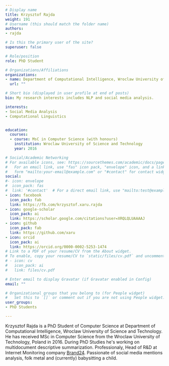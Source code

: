 ```yaml
---
# Display name
title: Krzysztof Rajda
weight: 191
# Username (this should match the folder name)
authors:
- rajda 

# Is this the primary user of the site?
superuser: false

# Role/position
role: PhD Student

# Organizations/Affiliations
organizations:
- name: Department of Computational Intelligence, Wroclaw University of Science and Technology
  url: ""

# Short bio (displayed in user profile at end of posts)
bio: My research interests includes NLP and social media analysis.

interests:
- Social Media Analysis
- Computational Linguistics


education:
  courses:
  - course: MsC in Computer Science (with honours)
    institution: Wroclaw University of Science and Technology
    year: 2016

# Social/Academic Networking
# For available icons, see: https://sourcethemes.com/academic/docs/page-builder/#icons
#   For an email link, use "fas" icon pack, "envelope" icon, and a link in the
#   form "mailto:your-email@example.com" or "#contact" for contact widget.
social:
#- icon: envelope
#  icon_pack: fas
#  link: '#contact'  # For a direct email link, use "mailto:test@example.org".
- icon: facebook
  icon_pack: fab
  link: https://fb.com/krzysztof.xaru.rajda
- icon: google-scholar
  icon_pack: ai
  link: https://scholar.google.com/citations?user=XRQLQLUAAAAJ
- icon: github
  icon_pack: fab
  link: https://github.com/xaru
- icon: orcid
  icon_pack: ai
  link: https://orcid.org/0000-0002-5253-1474
# Link to a PDF of your resume/CV from the About widget.
# To enable, copy your resume/CV to `static/files/cv.pdf` and uncomment the lines below.
# - icon: cv
#   icon_pack: ai
#   link: files/cv.pdf

# Enter email to display Gravatar (if Gravatar enabled in Config)
email: ""

# Organizational groups that you belong to (for People widget)
#   Set this to `[]` or comment out if you are not using People widget.
user_groups:
- PhD Students

---
```

Krzysztof Rajda is a PhD Student of Computer Science at Department of Computational Intelligence, Wroclaw University of Science and Technology. He has received MSc in Computer Science from the Wroclaw University of Technology, Poland in 2016. During PhD Studies he's working on multidocument descriptive summarization. Professionaly, Head of R&D at Internet Monitoring company [Brand24](https://brand24.com). Passionate of social media mentions analysis, folk metal and (currently) babysitting a child.  
